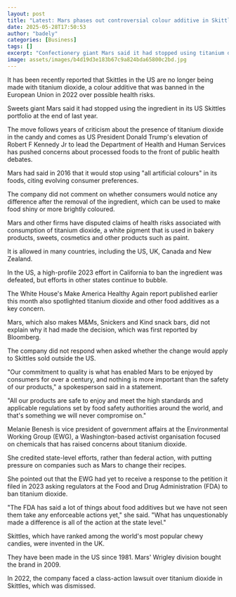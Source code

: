 ```yaml
---
layout: post
title: "Latest: Mars phases out controversial colour additive in Skittles in US"
date: 2025-05-28T17:50:53
author: "badely"
categories: [Business]
tags: []
excerpt: "Confectionery giant Mars said it had stopped using titanium dioxide in its Skittles portfolio in the US."
image: assets/images/b4d19d3e183b67c9a824bda65800c2bd.jpg
---
```


It has been recently reported that Skittles in the US are no longer being made with titanium dioxide, a colour additive that was banned in the European Union in 2022 over possible health risks.

Sweets giant Mars said it had stopped using the ingredient in its US Skittles portfolio at the end of last year.

The move follows years of criticism about the presence of titanium dioxide in the candy and comes as US President Donald Trump's elevation of Robert F Kennedy Jr to lead the Department of Health and Human Services has pushed concerns about processed foods to the front of public health debates. 

Mars had said in 2016 that it would stop using "all artificial colours" in its foods, citing evolving consumer preferences. 

The company did not comment on whether consumers would notice any difference after the removal of the ingredient, which can be used to make food shiny or more brightly coloured.

Mars and other firms have disputed claims of health risks associated with consumption of titanium dioxide, a white pigment that is used in bakery products, sweets, cosmetics and other products such as paint.

It is allowed in many countries, including the US, UK, Canada and New Zealand. 

In the US, a high-profile 2023 effort in California to ban the ingredient was defeated, but efforts in other states continue to bubble.

The White House's Make America Healthy Again report published earlier this month also spotlighted titanium dioxide and other food additives as a key concern. 

Mars, which also makes M&Ms, Snickers and Kind snack bars, did not explain why it had made the decision, which was first reported by Bloomberg. 

The company did not respond when asked whether the change would apply to Skittles sold outside the US.

"Our commitment to quality is what has enabled Mars to be enjoyed by consumers for over a century, and nothing is more important than the safety of our products," a spokesperson said in a statement. 

"All our products are safe to enjoy and meet the high standards and applicable regulations set by food safety authorities around the world, and that's something we will never compromise on."

Melanie Benesh is vice president of government affairs at the Environmental Working Group (EWG), a Washington-based activist organisation focused on chemicals that has raised concerns about titanium dioxide. 

She credited state-level efforts, rather than federal action, with putting pressure on companies such as Mars to change their recipes. 

She pointed out that the EWG had yet to receive a response to the petition it filed in 2023 asking regulators at the Food and Drug Administration (FDA) to ban titanium dioxide.

"The FDA has said a lot of things about food additives but we have not seen them take any enforceable actions yet," she said. "What has unquestionably made a difference is all of the action at the state level." 

Skittles, which have ranked among the world's most popular chewy candies, were invented in the UK. 

They have been made in the US since 1981. Mars' Wrigley division bought the brand in 2009.

In 2022, the company faced a class-action lawsuit over titanium dioxide in Skittles, which was dismissed.  


